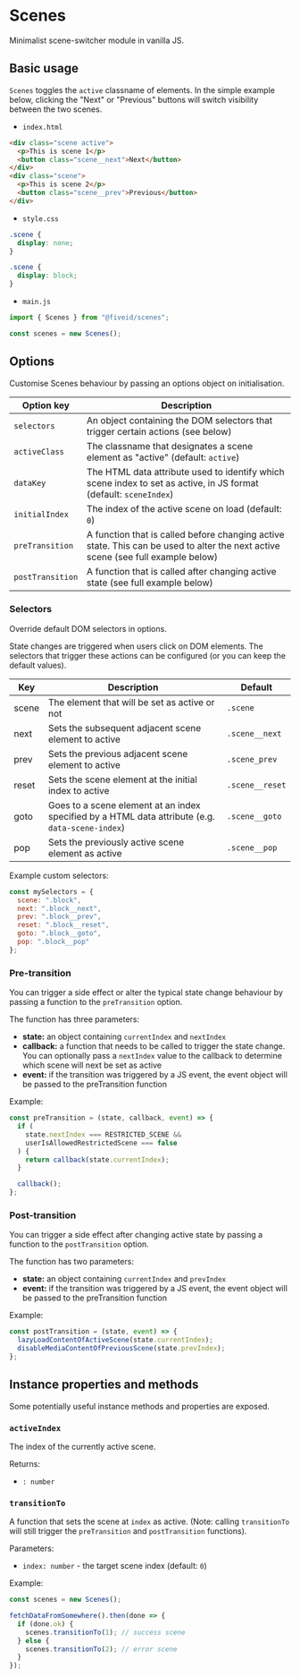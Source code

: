 # Scenes

Minimalist scene-switcher module in vanilla JS.

## Basic usage

`Scenes` toggles the `active` classname of elements. In the simple example below, clicking the "Next" or "Previous" buttons will switch visibility between the two scenes.

- `index.html`

```html
<div class="scene active">
  <p>This is scene 1</p>
  <button class="scene__next">Next</button>
</div>
<div class="scene">
  <p>This is scene 2</p>
  <button class="scene__prev">Previous</button>
</div>
```

- `style.css`

```css
.scene {
  display: none;
}

.scene {
  display: block;
}
```

- `main.js`

```js
import { Scenes } from "@fiveid/scenes";

const scenes = new Scenes();
```

## Options

Customise Scenes behaviour by passing an options object on initialisation.

| Option key       | Description                                                                                                                      |
| ---------------- | -------------------------------------------------------------------------------------------------------------------------------- |
| `selectors`      | An object containing the DOM selectors that trigger certain actions (see below)                                                  |
| `activeClass`    | The classname that designates a scene element as "active" (default: `active`)                                                    |
| `dataKey`        | The HTML data attribute used to identify which scene index to set as active, in JS format (default: `sceneIndex`)                |
| `initialIndex`   | The index of the active scene on load (default: `0`)                                                                             |
| `preTransition`  | A function that is called before changing active state. This can be used to alter the next active scene (see full example below) |
| `postTransition` | A function that is called after changing active state (see full example below)                                                   |

### Selectors

Override default DOM selectors in options.

State changes are triggered when users click on DOM elements. The selectors that trigger these actions can be configured (or you can keep the default values).

| Key   | Description                                                                                      | Default         |
| ----- | ------------------------------------------------------------------------------------------------ | --------------- |
| scene | The element that will be set as active or not                                                    | `.scene`        |
| next  | Sets the subsequent adjacent scene element to active                                             | `.scene__next`  |
| prev  | Sets the previous adjacent scene element to active                                               | `.scene_prev`   |
| reset | Sets the scene element at the initial index to active                                            | `.scene__reset` |
| goto  | Goes to a scene element at an index specified by a HTML data attribute (e.g. `data-scene-index`) | `.scene__goto`  |
| pop   | Sets the previously active scene element as active                                               | `.scene__pop`   |

Example custom selectors:

```js
const mySelectors = {
  scene: ".block",
  next: ".block__next",
  prev: ".block__prev",
  reset: ".block__reset",
  goto: ".block__goto",
  pop: ".block__pop"
};
```

### Pre-transition

You can trigger a side effect or alter the typical state change behaviour by passing a function to the `preTransition` option.

The function has three parameters:

- **state:** an object containing `currentIndex` and `nextIndex`
- **callback:** a function that needs to be called to trigger the state change. You can optionally pass a `nextIndex` value to the callback to determine which scene will next be set as active
- **event:** if the transition was triggered by a JS event, the event object will be passed to the preTransition function

Example:

```js
const preTransition = (state, callback, event) => {
  if (
    state.nextIndex === RESTRICTED_SCENE &&
    userIsAllowedRestrictedScene === false
  ) {
    return callback(state.currentIndex);
  }

  callback();
};
```

### Post-transition

You can trigger a side effect after changing active state by passing a function to the `postTransition` option.

The function has two parameters:

- **state:** an object containing `currentIndex` and `prevIndex`
- **event:** if the transition was triggered by a JS event, the event object will be passed to the preTransition function

Example:

```js
const postTransition = (state, event) => {
  lazyLoadContentOfActiveScene(state.currentIndex);
  disableMediaContentOfPreviousScene(state.prevIndex);
};
```

## Instance properties and methods

Some potentially useful instance methods and properties are exposed.

### `activeIndex`

The index of the currently active scene.

Returns:

- `: number`

### `transitionTo`

A function that sets the scene at `index` as active. (Note: calling `transitionTo` will still trigger the `preTransition` and `postTransition` functions).

Parameters:

- `index: number` - the target scene index (default: `0`)

Example:

```js
const scenes = new Scenes();

fetchDataFromSomewhere().then(done => {
  if (done.ok) {
    scenes.transitionTo(1); // success scene
  } else {
    scenes.transitionTo(2); // error scene
  }
});
```
